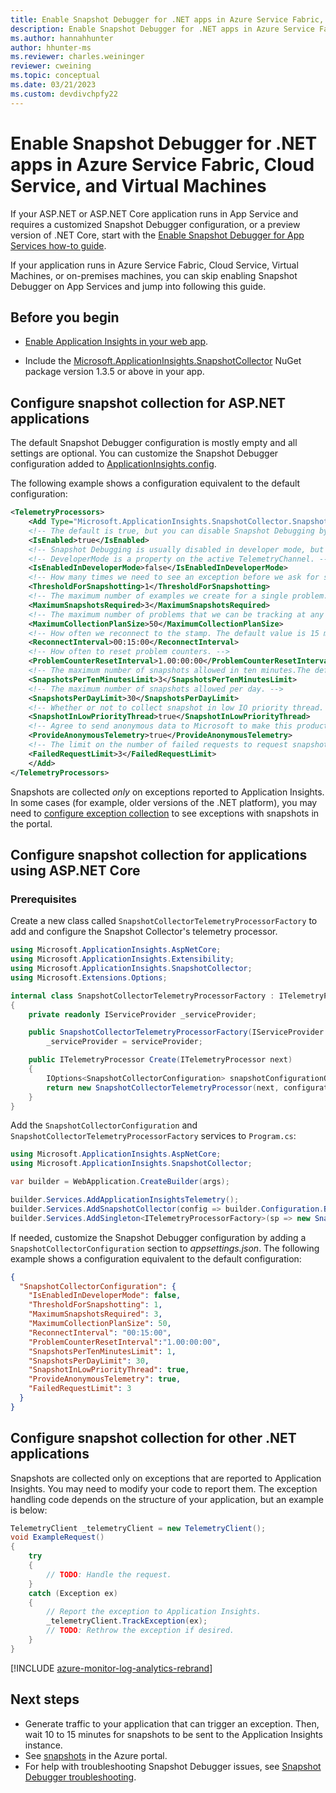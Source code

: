 ```yaml
---
title: Enable Snapshot Debugger for .NET apps in Azure Service Fabric, Cloud Service, and Virtual Machines | Microsoft Docs
description: Enable Snapshot Debugger for .NET apps in Azure Service Fabric, Cloud Service, and Virtual Machines
ms.author: hannahhunter
author: hhunter-ms
ms.reviewer: charles.weininger
reviewer: cweining
ms.topic: conceptual
ms.date: 03/21/2023
ms.custom: devdivchpfy22
---
```


# Enable Snapshot Debugger for .NET apps in Azure Service Fabric, Cloud Service, and Virtual Machines

If your ASP.NET or ASP.NET Core application runs in App Service and requires a customized Snapshot Debugger configuration, or a preview version of .NET Core, start with the [Enable Snapshot Debugger for App Services how-to guide](snapshot-debugger-app-service.md).

If your application runs in Azure Service Fabric, Cloud Service, Virtual Machines, or on-premises machines, you can skip enabling Snapshot Debugger on App Services and jump into following this guide.

## Before you begin

- [Enable Application Insights in your web app](../app/asp-net.md).

- Include the [Microsoft.ApplicationInsights.SnapshotCollector](https://www.nuget.org/packages/Microsoft.ApplicationInsights.SnapshotCollector) NuGet package version 1.3.5 or above in your app.

## Configure snapshot collection for ASP.NET applications

The default Snapshot Debugger configuration is mostly empty and all settings are optional. You can customize the Snapshot Debugger configuration added to [ApplicationInsights.config](../app/configuration-with-applicationinsights-config.md).

The following example shows a configuration equivalent to the default configuration:

```xml
<TelemetryProcessors>
    <Add Type="Microsoft.ApplicationInsights.SnapshotCollector.SnapshotCollectorTelemetryProcessor, Microsoft.ApplicationInsights.SnapshotCollector">
    <!-- The default is true, but you can disable Snapshot Debugging by setting it to false -->
    <IsEnabled>true</IsEnabled>
    <!-- Snapshot Debugging is usually disabled in developer mode, but you can enable it by setting this to true. -->
    <!-- DeveloperMode is a property on the active TelemetryChannel. -->
    <IsEnabledInDeveloperMode>false</IsEnabledInDeveloperMode>
    <!-- How many times we need to see an exception before we ask for snapshots. -->
    <ThresholdForSnapshotting>1</ThresholdForSnapshotting>
    <!-- The maximum number of examples we create for a single problem. -->
    <MaximumSnapshotsRequired>3</MaximumSnapshotsRequired>
    <!-- The maximum number of problems that we can be tracking at any time. -->
    <MaximumCollectionPlanSize>50</MaximumCollectionPlanSize>
    <!-- How often we reconnect to the stamp. The default value is 15 minutes.-->
    <ReconnectInterval>00:15:00</ReconnectInterval>
    <!-- How often to reset problem counters. -->
    <ProblemCounterResetInterval>1.00:00:00</ProblemCounterResetInterval>
    <!-- The maximum number of snapshots allowed in ten minutes.The default value is 1. -->
    <SnapshotsPerTenMinutesLimit>3</SnapshotsPerTenMinutesLimit>
    <!-- The maximum number of snapshots allowed per day. -->
    <SnapshotsPerDayLimit>30</SnapshotsPerDayLimit>
    <!-- Whether or not to collect snapshot in low IO priority thread. The default value is true. -->
    <SnapshotInLowPriorityThread>true</SnapshotInLowPriorityThread>
    <!-- Agree to send anonymous data to Microsoft to make this product better. -->
    <ProvideAnonymousTelemetry>true</ProvideAnonymousTelemetry>
    <!-- The limit on the number of failed requests to request snapshots before the telemetry processor is disabled. -->
    <FailedRequestLimit>3</FailedRequestLimit>
    </Add>
</TelemetryProcessors>
```

Snapshots are collected _only_ on exceptions reported to Application Insights. In some cases (for example, older versions of the .NET platform), you may need to [configure exception collection](../app/asp-net-exceptions.md#exceptions) to see exceptions with snapshots in the portal.

## Configure snapshot collection for applications using ASP.NET Core

### Prerequisites

Create a new class called `SnapshotCollectorTelemetryProcessorFactory` to add and configure the Snapshot Collector's telemetry processor.

```csharp
using Microsoft.ApplicationInsights.AspNetCore;
using Microsoft.ApplicationInsights.Extensibility;
using Microsoft.ApplicationInsights.SnapshotCollector;
using Microsoft.Extensions.Options;

internal class SnapshotCollectorTelemetryProcessorFactory : ITelemetryProcessorFactory
{
    private readonly IServiceProvider _serviceProvider;

    public SnapshotCollectorTelemetryProcessorFactory(IServiceProvider serviceProvider) =>
        _serviceProvider = serviceProvider;

    public ITelemetryProcessor Create(ITelemetryProcessor next)
    {
        IOptions<SnapshotCollectorConfiguration> snapshotConfigurationOptions = _serviceProvider.GetRequiredService<IOptions<SnapshotCollectorConfiguration>>();
        return new SnapshotCollectorTelemetryProcessor(next, configuration: snapshotConfigurationOptions.Value);
    }
}
```

Add the `SnapshotCollectorConfiguration` and `SnapshotCollectorTelemetryProcessorFactory` services to `Program.cs`:

```csharp
using Microsoft.ApplicationInsights.AspNetCore;
using Microsoft.ApplicationInsights.SnapshotCollector;

var builder = WebApplication.CreateBuilder(args);

builder.Services.AddApplicationInsightsTelemetry();
builder.Services.AddSnapshotCollector(config => builder.Configuration.Bind(nameof(SnapshotCollectorConfiguration), config));
builder.Services.AddSingleton<ITelemetryProcessorFactory>(sp => new SnapshotCollectorTelemetryProcessorFactory(sp));
```

If needed, customize the Snapshot Debugger configuration by adding a `SnapshotCollectorConfiguration` section to *appsettings.json*. The following example shows a configuration equivalent to the default configuration:

```json
{
  "SnapshotCollectorConfiguration": {
    "IsEnabledInDeveloperMode": false,
    "ThresholdForSnapshotting": 1,
    "MaximumSnapshotsRequired": 3,
    "MaximumCollectionPlanSize": 50,
    "ReconnectInterval": "00:15:00",
    "ProblemCounterResetInterval":"1.00:00:00",
    "SnapshotsPerTenMinutesLimit": 1,
    "SnapshotsPerDayLimit": 30,
    "SnapshotInLowPriorityThread": true,
    "ProvideAnonymousTelemetry": true,
    "FailedRequestLimit": 3
  }
}
```

## Configure snapshot collection for other .NET applications

Snapshots are collected only on exceptions that are reported to Application Insights. You may need to modify your code to report them. The exception handling code depends on the structure of your application, but an example is below:

```csharp
TelemetryClient _telemetryClient = new TelemetryClient();
void ExampleRequest()
{
    try
    {
        // TODO: Handle the request.
    }
    catch (Exception ex)
    {
        // Report the exception to Application Insights.
        _telemetryClient.TrackException(ex);
        // TODO: Rethrow the exception if desired.
    }
}
```

[!INCLUDE [azure-monitor-log-analytics-rebrand](../../../includes/azure-monitor-instrumentation-key-deprecation.md)]

## Next steps

- Generate traffic to your application that can trigger an exception. Then, wait 10 to 15 minutes for snapshots to be sent to the Application Insights instance.
- See [snapshots](snapshot-debugger.md?toc=/azure/azure-monitor/toc.json#view-snapshots-in-the-portal) in the Azure portal.
- For help with troubleshooting Snapshot Debugger issues, see [Snapshot Debugger troubleshooting](snapshot-debugger-troubleshoot.md).
